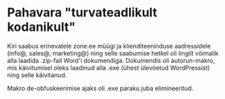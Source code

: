 # Pahavara "turvateadlikult kodanikult"

Kiri saabus erinevatele zone.ee müügi ja klienditeeninduse aadressidele (info@, sales@, marketing@) ning selle saabumise hetkel oli
lingilt võimalik alla laadida .zip-fail Word'i dokumendiga. Dokumendis oli autorun-makro, mis käivitumisel oleks laadinud alla
.exe (ühest ülevõetud WordPressist) ning selle käivitanud.

Makro de-obfuskeerimise ajaks oli .exe paraku juba elimineeritud.
